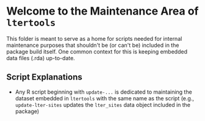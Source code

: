 # Welcome to the Maintenance Area of `ltertools`

This folder is meant to serve as a home for scripts needed for internal maintenance purposes that shouldn't be (or can't be) included in the package build itself. One common context for this is keeping embedded data files (.rda) up-to-date.

## Script Explanations

- Any R script beginning with `update-...` is dedicated to maintaining the dataset embedded in `ltertools` with the same name as the script (e.g., `update-lter-sites` updates the `lter_sites` data object included in the package)
